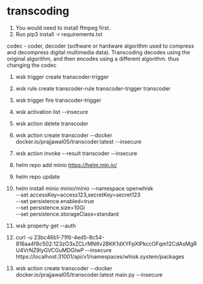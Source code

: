 # transcoding

1. You would need to install ffmpeg first.
2. Run pip3 install -r requirements.txt

codec - coder, decoder (software or hardware algorithm used to compress and decompress digital multimedia data). Transcoding decodes using the original algorithm, and then encodes using a different algorithm. thus changing the codec

1. wsk trigger create transcoder-trigger
2. wsk rule create transcoder-rule transcoder-trigger transcoder
3. wsk trigger fire transcoder-trigger
4. wsk activation list --insecure

5. wsk action delete transcoder
6. wsk action create transcoder --docker docker.io/prajjawal05/transcoder:latest --insecure
7. wsk action invoke --result transcoder --insecure

8. helm repo add minio https://helm.min.io/
9. helm repo update
10. helm install minio minio/minio --namespace openwhisk \
    --set accessKey=access123,secretKey=secret123 \
    --set persistence.enabled=true \
    --set persistence.size=10Gi \
    --set persistence.storageClass=standard

11. wsk property get --auth

12. curl -u 23bc46b1-71f6-4ed5-8c54-816aa4f8c502:123zO3xZCLrMN6v2BKK1dXYFpXlPkccOFqm12CdAsMgRU4VrNZ9lyGVCGuMDGIwP --insecure https://localhost:31001/api/v1/namespaces/whisk.system/packages

13. wsk action create transcoder --docker docker.io/prajjawal05/transcoder:latest main.py --insecure
